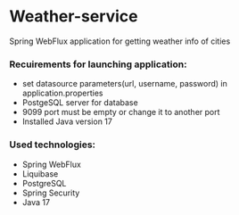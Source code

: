 # Weather-service
Spring WebFlux application for getting weather info of cities

### Recuirements for launching application:
- set datasource parameters(url, username, password) in application.properties
- PostgeSQL server for database
- 9099 port must be empty or change it to another port
- Installed Java version 17

### Used technologies:
- Spring WebFlux
- Liquibase
- PostgreSQL
- Spring Security
- Java 17